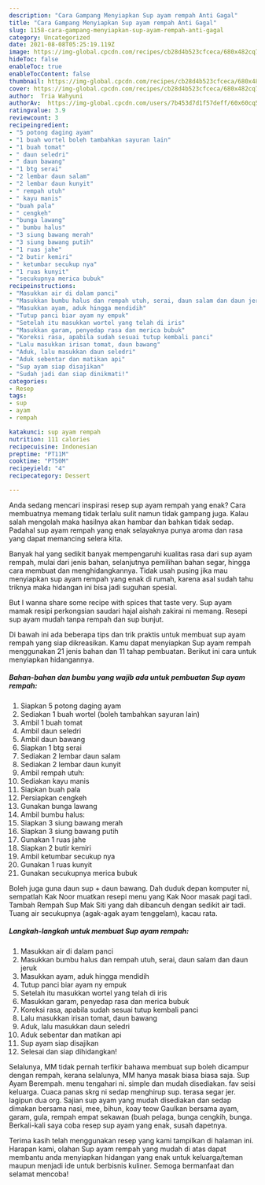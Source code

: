 ```yaml
---
description: "Cara Gampang Menyiapkan Sup ayam rempah Anti Gagal"
title: "Cara Gampang Menyiapkan Sup ayam rempah Anti Gagal"
slug: 1158-cara-gampang-menyiapkan-sup-ayam-rempah-anti-gagal
category: Uncategorized
date: 2021-08-08T05:25:19.119Z
image: https://img-global.cpcdn.com/recipes/cb28d4b523cfceca/680x482cq70/sup-ayam-rempah-foto-resep-utama.jpg
hideToc: false
enableToc: true
enableTocContent: false
thumbnail: https://img-global.cpcdn.com/recipes/cb28d4b523cfceca/680x482cq70/sup-ayam-rempah-foto-resep-utama.jpg
cover: https://img-global.cpcdn.com/recipes/cb28d4b523cfceca/680x482cq70/sup-ayam-rempah-foto-resep-utama.jpg
author:  Tria Wahyuni
authorAv:  https://img-global.cpcdn.com/users/7b453d7d1f57deff/60x60cq50/avatar.jpg
ratingvalue: 3.9
reviewcount: 3
recipeingredient:
- "5 potong daging ayam"
- "1 buah wortel boleh tambahkan sayuran lain"
- "1 buah tomat"
- " daun seledri"
- " daun bawang"
- "1 btg serai"
- "2 lembar daun salam"
- "2 lembar daun kunyit"
- " rempah utuh"
- " kayu manis"
- "buah pala"
- " cengkeh"
- "bunga lawang"
- " bumbu halus"
- "3 siung bawang merah"
- "3 siung bawang putih"
- "1 ruas jahe"
- "2 butir kemiri"
- " ketumbar secukup nya"
- "1 ruas kunyit"
- "secukupnya merica bubuk"
recipeinstructions:
- "Masukkan air di dalam panci"
- "Masukkan bumbu halus dan rempah utuh, serai, daun salam dan daun jeruk"
- "Masukkan ayam, aduk hingga mendidih"
- "Tutup panci biar ayam ny empuk"
- "Setelah itu masukkan wortel yang telah di iris"
- "Masukkan garam, penyedap rasa dan merica bubuk"
- "Koreksi rasa, apabila sudah sesuai tutup kembali panci"
- "Lalu masukkan irisan tomat, daun bawang"
- "Aduk, lalu masukkan daun seledri"
- "Aduk sebentar dan matikan api"
- "Sup ayam siap disajikan"
- "Sudah jadi dan siap dinikmati!"
categories:
- Resep
tags:
- sup
- ayam
- rempah

katakunci: sup ayam rempah 
nutrition: 111 calories
recipecuisine: Indonesian
preptime: "PT11M"
cooktime: "PT50M"
recipeyield: "4"
recipecategory: Dessert

---
```



Anda sedang mencari inspirasi resep sup ayam rempah yang enak? Cara membuatnya memang tidak terlalu sulit namun tidak gampang juga. Kalau salah mengolah maka hasilnya akan hambar dan bahkan tidak sedap. Padahal sup ayam rempah yang enak selayaknya punya aroma dan rasa yang dapat memancing selera kita.


Banyak hal yang sedikit banyak mempengaruhi kualitas rasa dari sup ayam rempah, mulai dari jenis bahan, selanjutnya pemilihan bahan segar, hingga cara membuat dan menghidangkannya. Tidak usah pusing jika mau menyiapkan sup ayam rempah yang enak di rumah, karena asal sudah tahu triknya maka hidangan ini bisa jadi suguhan spesial.

But I wanna share some recipe with spices that taste very. Sup ayam mamak resipi perkongsian saudari hajal aishah zakirai ni memang. Resepi sup ayam mudah tanpa rempah dan sup bunjut.


Di bawah ini ada beberapa tips dan trik praktis untuk membuat sup ayam rempah yang siap dikreasikan. Kamu dapat menyiapkan Sup ayam rempah menggunakan 21 jenis bahan dan 11 tahap pembuatan. Berikut ini cara untuk menyiapkan hidangannya.

<!--inarticleads1-->

##### Bahan-bahan dan bumbu yang wajib ada untuk pembuatan Sup ayam rempah:

1. Siapkan 5 potong daging ayam
1. Sediakan 1 buah wortel (boleh tambahkan sayuran lain)
1. Ambil 1 buah tomat
1. Ambil  daun seledri
1. Ambil  daun bawang
1. Siapkan 1 btg serai
1. Sediakan 2 lembar daun salam
1. Sediakan 2 lembar daun kunyit
1. Ambil  rempah utuh:
1. Sediakan  kayu manis
1. Siapkan buah pala
1. Persiapkan  cengkeh
1. Gunakan bunga lawang
1. Ambil  bumbu halus:
1. Siapkan 3 siung bawang merah
1. Siapkan 3 siung bawang putih
1. Gunakan 1 ruas jahe
1. Siapkan 2 butir kemiri
1. Ambil  ketumbar secukup nya
1. Gunakan 1 ruas kunyit
1. Gunakan secukupnya merica bubuk


Boleh juga guna daun sup + daun bawang. Dah duduk depan komputer ni, sempatlah Kak Noor muatkan resepi menu yang Kak Noor masak pagi tadi. Tambah Rempah Sup Mak Siti yang dah dibancuh dengan sedikit air tadi. Tuang air secukupnya (agak-agak ayam tenggelam), kacau rata. 

<!--inarticleads2-->

##### Langkah-langkah untuk membuat Sup ayam rempah:

1. Masukkan air di dalam panci
1. Masukkan bumbu halus dan rempah utuh, serai, daun salam dan daun jeruk
1. Masukkan ayam, aduk hingga mendidih
1. Tutup panci biar ayam ny empuk
1. Setelah itu masukkan wortel yang telah di iris
1. Masukkan garam, penyedap rasa dan merica bubuk
1. Koreksi rasa, apabila sudah sesuai tutup kembali panci
1. Lalu masukkan irisan tomat, daun bawang
1. Aduk, lalu masukkan daun seledri
1. Aduk sebentar dan matikan api
1. Sup ayam siap disajikan
1. Selesai dan siap dihidangkan!

Selalunya, MM tidak pernah terfikir bahawa membuat sup boleh dicampur dengan rempah, kerana selalunya, MM hanya masak biasa biasa saja. Sup Ayam Berempah. menu tengahari ni. simple dan mudah disediakan. fav seisi keluarga. Cuaca panas skrg ni sedap menghirup sup. terasa segar jer. lagipun dua org. Sajian sup ayam yang mudah disediakan dan sedap dimakan bersama nasi, mee, bihun, koay teow Gaulkan bersama ayam, garam, gula, rempah empat sekawan (buah pelaga, bunga cengkih, bunga. Berkali-kali saya coba resep sup ayam yang enak, susah dapetnya. 

Terima kasih telah menggunakan resep yang kami tampilkan di halaman ini. Harapan kami, olahan Sup ayam rempah yang mudah di atas dapat membantu anda menyiapkan hidangan yang enak untuk keluarga/teman maupun menjadi ide untuk berbisnis kuliner. Semoga bermanfaat dan selamat mencoba!
